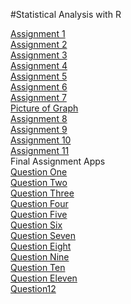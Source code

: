 #Statistical Analysis with R

[Assignment 1](Assignment1.html)\
[Assignment 2](Assignment2.html)\
[Assignment 3](Assignment3.html)\
[Assignment 4](Assignment4.html)\
[Assignment 5](Assignment5.html)\
[Assignment 6](Assignemnt6.html)\
[Assignment 7](Assignment_7.html)\
[Picture of Graph](abc.png)\
[Assignment 8](assignment8.html)\
[Assignment 9](Assignment9.html)\
[Assignment 10](assignment10.html)\
[Assignment 11](assignment11.html)\
Final Assignment Apps\
[Question One](https://noahcederholm.shinyapps.io/shiny/?_ga=2.164973052.2104494647.1606153018-1243729991.1606153018)\
[Question Two](https://noahcederholm.shinyapps.io/Question2/?_ga=2.164973052.2104494647.1606153018-1243729991.1606153018)\
[Question Three](https://noahcederholm.shinyapps.io/question3/?_ga=2.163940732.2104494647.1606153018-1243729991.1606153018)\
[Question Four](https://noahcederholm.shinyapps.io/question4/?_ga=2.163940732.2104494647.1606153018-1243729991.1606153018)\
[Question Five](https://noahcederholm.shinyapps.io/question5/?_ga=2.231229788.2104494647.1606153018-1243729991.1606153018)\
[Question Six](question6rmd.html)\
[Question Seven](question7rmd.html)\
[Question Eight](question8rmd.html)\
[Question Nine](question9rmd.html)\
[Question Ten](question10rmd.html)\
[Question Eleven](question11rmd.html)\
[Question12](MyShinyApp.html)
